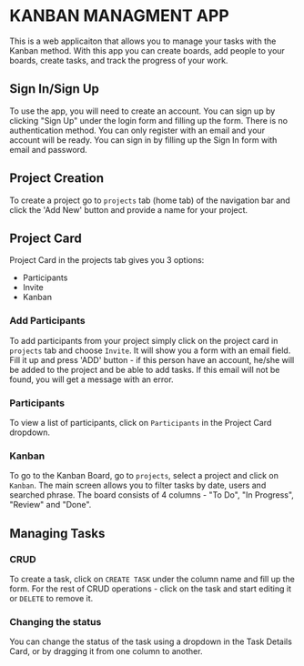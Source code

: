 # KANBAN MANAGMENT APP

This is a web applicaiton that allows you to manage your tasks with the Kanban method. With this app you can create boards, add people to your boards, create tasks, and track the progress of your work.

## Sign In/Sign Up

To use the app, you will need to create an account. You can sign up by clicking "Sign Up" under the login form and filling up the form. There is no authentication method. You can only register with an email and your account will be ready. You can sign in by filling up the Sign In form with email and password.

## Project Creation

To create a project go to `projects` tab (home tab) of the navigation bar and click the 'Add New' button and provide a name for your project.

## Project Card

Project Card in the projects tab gives you 3 options:
- Participants
- Invite
- Kanban

### Add Participants
To add participants from your project simply click on the project card in `projects` tab and choose `Invite`. It will show  you a form with an email field. Fill it up and press 'ADD' button - if this person have an account, he/she will be added to the project and be able to add tasks. If this email will not be found, you will get a message with an error. 


### Participants
To view a list of participants, click on `Participants` in the Project Card dropdown.

### Kanban

To go to the Kanban Board, go to `projects`, select a project and click on `Kanban`. The main screen allows you to filter tasks by date, users and searched phrase. The board consists of 4 columns - "To Do", "In Progress", "Review" and "Done".

## Managing Tasks

### CRUD
To create a task, click on `CREATE TASK` under the column name and fill up the form. For the rest of CRUD operations - click on the task and start editing it or `DELETE` to remove it.

### Changing the status
You can change the status of the task using a dropdown in the Task Details Card, or by dragging it from one column to another.




